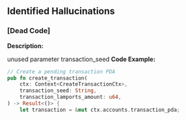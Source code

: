 ## Identified Hallucinations

### [Dead Code]
**Description:** 

unused parameter transaction_seed
**Code Example:**
```rust
// Create a pending transaction PDA
pub fn create_transaction(
    ctx: Context<CreateTransactionCtx>,
    transaction_seed: String,
    transaction_lamports_amount: u64,
) -> Result<()> {
    let transaction = &mut ctx.accounts.transaction_pda;


